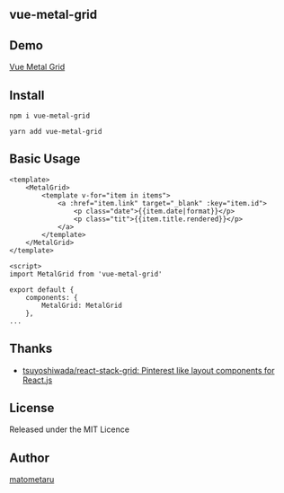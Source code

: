 ## vue-metal-grid

## Demo
[Vue Metal Grid](https://matometaru.github.io/vue-metal-grid/#/)

## Install

`npm i vue-metal-grid`

`yarn add vue-metal-grid`

## Basic Usage

```
<template>
	<MetalGrid>
		<template v-for="item in items">
			<a :href="item.link" target="_blank" :key="item.id">
				<p class="date">{{item.date|format}}</p>
				<p class="tit">{{item.title.rendered}}</p>
			</a>
		</template>
	</MetalGrid>
</template>

<script>
import MetalGrid from 'vue-metal-grid'

export default {
	components: {
		MetalGrid: MetalGrid
	},
...
```

## Thanks

* [tsuyoshiwada/react\-stack\-grid: Pinterest like layout components for React\.js](https://github.com/tsuyoshiwada/react-stack-grid)

## License
Released under the MIT Licence

## Author
[matometaru](https://github.com/matometaru)
